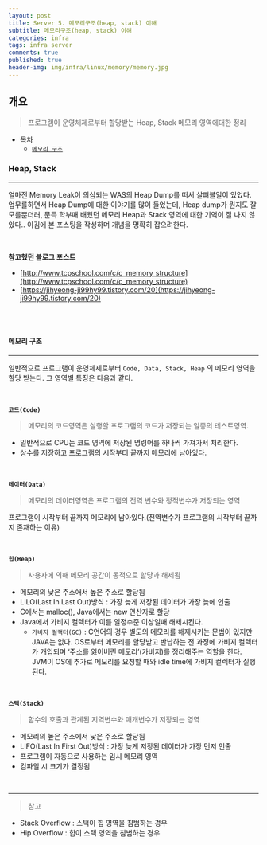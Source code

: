 ```yaml
---
layout: post
title: Server 5. 메모리구조(heap, stack) 이해
subtitle: 메모리구조(heap, stack) 이해
categories: infra
tags: infra server
comments: true
published: true
header-img: img/infra/linux/memory/memory.jpg
---
```


## 개요
> 프로그램이 운영체제로부터 할당받는 Heap, Stack 메모리 영역에대한 정리
  
- 목차
	- [`메모리 구조`](#메모리-구조)
  
### Heap, Stack
---
얼마전 Memory Leak이 의심되는 WAS의 Heap Dump를 떠서 살펴볼일이 있었다. 업무를하면서 Heap Dump에 대한 이야기를 많이 들었는데, Heap dump가 뭔지도 잘 모를뿐더러, 문득 학부때 배웠던 메모리 Heap과 Stack 영역에 대한 기억이 잘 나지 않았다.. 이김에 본 포스팅을 작성하며 개념을 명확히 잡으려한다.

<br>

**참고했던 블로그 포스트**

-   [http://www.tcpschool.com/c/c_memory_structure](http://www.tcpschool.com/c/c_memory_structure)
-   [https://jihyeong-ji99hy99.tistory.com/20](https://jihyeong-ji99hy99.tistory.com/20)

<br><br>


#### 메모리 구조

---

일반적으로 프로그램이 운영체제로부터 `Code, Data, Stack, Heap` 의 메모리 영역을 할당 받는다. 그 영역별 특징은 다음과 같다.

<br>

**`코드(Code)`** 

>  메모리의 코드영역은 실행할 프로그램의 코드가 저장되는 일종의 테스트영역. 

  - 일반적으로 CPU는 코드 영역에 저장된 명령어를 하나씩 가져가서 처리한다.
  - 상수를 저장하고 프로그램의 시작부터 끝까지 메모리에 남아있다.


<br>

**`데이터(Data)`** 

> 메모리의 데이터영역은 프로그램의 전역 변수와 정적변수가 저장되는 영역 

프로그램이 시작부터 끝까지 메모리에 남아있다.(전역변수가 프로그램의 시작부터 끝까지 존재하는 이유)

<br>

**`힙(Heap)`**

> 사용자에 의해 메모리 공간이 동적으로 할당과 해제됨

  - 메모리의 낮은 주소애서 높은 주소로 할당됨
  - LILO(Last In Last Out)방식 : 가장 늦게 저장된 데이터가 가장 늦에 인출
  - C에서는 malloc(), Java에서는 new 연산자로 할당
  - Java에서 가비지 컬렉터가 이를 일정수준 이상일때 해제시킨다.
    - `가비지 컬랙터(GC)` : C언어의 경우 별도의 메모리를 해제시키는 문법이 있지만 JAVA는 없다. OS로부터 메모리를 할당받고 반납하는 전 과정에 가비지 컬렉터가 개입되며 ‘주소를 잃어버린 메모리’(가비지)를 정리해주는 역할을 한다.  JVM이 OS에 추가로 메모리를 요청할 때와 idle time에 가비지 컬렉터가 실행된다.

<br>

**`스택(Stack)`** 

> 함수의 호출과 관계된 지역변수와 매개변수가 저장되는 영역

  - 메모리의 높은 주소에서 낮은 주소로 할당됨
  - LIFO(Last In First Out)방식 : 가장 늦게 저장된 데이터가 가장 먼저 인출
  - 프로그램이 자동으로 사용하는 임시 메모리 영역
  - 컴파일 시 크기가 결정됨


<br>

---
> 참고

- Stack Overflow : 스택이 힙 영역을 침범하는 경우
- Hip Overflow : 힙이 스택 영역을 침범하는 경우
